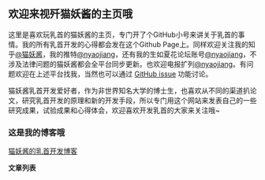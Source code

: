 ## 欢迎来视歼猫妖酱的主页哦

这里是喜欢玩乳首的猫妖酱的主页，专门开了个GitHub小号来讲关于乳首的事情。我的所有乳首开发的心得都会发在这个Github Page上。同样欢迎关注我的知乎[@猫妖酱](https://www.zhihu.com/people/mao-yao-jiang-68)，我的推特[@nyaojiang](https://twitter.com/nyaojiang)，还有我的生如夏花论坛账号[@nyaojiang](https://bbs.viva-la-vita.org/u/microbones)，不涉及法律问题的猫妖酱都会全平台同步更新。也欢迎电报扩列[@nyaojiang](https://t.me/nyaojiang)。有问题欢迎在上述平台找我，当然也可以通过 [GitHub issue](https://github.com/nyaojiang/nyaojiang.github.io/issues) 功能讨论。

猫妖酱乳首开发爱好者，作为非世界知名大学的博士生，也喜欢从不同的渠道扒论文，研究乳首开发的原理和新的开发手段，所以专门用这个网站来发表自己的一些研究成果，试验成果和心得体会，欢迎喜欢开发乳首的大家来关注哦~

### 这是我的博客哦

[猫妖酱的乳首开发博客](https://nyaojiang.github.io/blogs/)

**文章列表**
